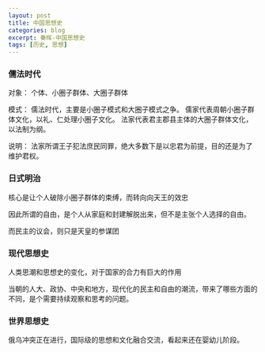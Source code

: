 ```yaml
---
layout: post
title: 中国思想史
categories: blog
excerpt: 秦晖-中国思想史
tags: [历史, 思想]
---
```


### 儒法时代

对象：
个体、小圈子群体、大圈子群体

模式：
儒法时代，主要是小圈子模式和大圈子模式之争。
儒家代表周朝小圈子群体文化，以礼、仁处理小圈子文化。
法家代表君主郡县主体的大圈子群体文化，以法制为纲。

说明：
法家所谓王子犯法庶民同罪，绝大多数下是以忠君为前提，目的还是为了维护君权。

### 日式明治

核心是让个人破除小圈子群体的束缚，而转向向天王的效忠

因此所谓的自由，是个人从家庭和封建解脱出来，但不是主张个人选择的自由。

而民主的议会，则只是天皇的参谋团

### 现代思想史

人类思潮和思想史的变化，对于国家的合力有巨大的作用

当朝的人大、政协、中央和地方，现代化的民主和自由的潮流，带来了哪些方面的不同，是个需要持续观察和思考的问题。

### 世界思想史

俄乌冲突正在进行，国际级的思想和文化融合交流，看起来还在婴幼儿阶段。